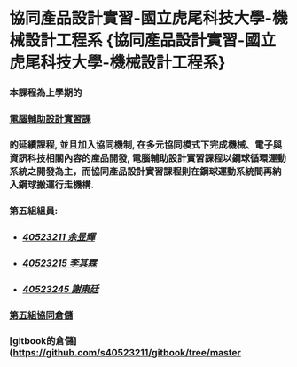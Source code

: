 # 協同產品設計實習-國立虎尾科技大學-機械設計工程系 {協同產品設計實習-國立虎尾科技大學-機械設計工程系}

### 本課程為上學期的

### [電腦輔助設計實習課](http://lab.kmol.info/2017fall)

### 的延續課程, 並且加入協同機制, 在多元協同模式下完成機械、電子與資訊科技相關內容的產品開發, 電腦輔助設計實習課程以鋼球循環運動系統之開發為主，而協同產品設計實習課程則在鋼球運動系統間再納入鋼球搬運行走機構.

### 第五組組員:

* ### [_40523211 余昱輝_ ](https://github.com/s40523211/cd2018)
* ### [_40523215 李其霖_ ](https://github.com/s40523215/cd2018)
* ### [_40523245 謝東廷_ ](https://github.com/s40523245/cd2018)

### [第五組協同倉儲](https://github.com/s40523211/cd2018) 

### [gitbook的倉儲](https://github.com/s40523211/gitbook/tree/master
